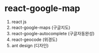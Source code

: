 # react-google-map
1. react js
2. react-google-maps (구글지도)
3. react-google-autocomplete (구글자동완성)
4. react-geocode (위경도)
5. ant design (디자인)
